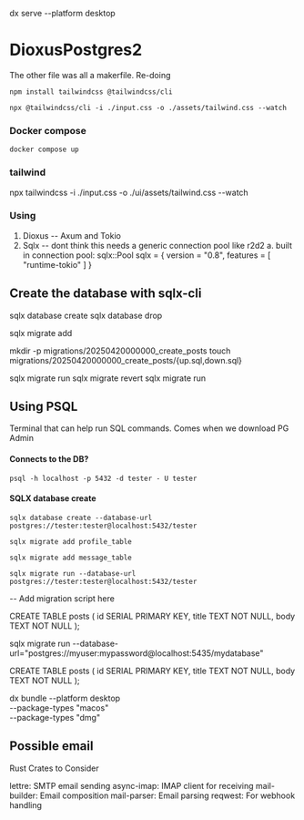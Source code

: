 <!-- @format -->

dx serve --platform desktop

# DioxusPostgres2

The other file was all a makerfile. Re-doing

```
npm install tailwindcss @tailwindcss/cli
```

```
npx @tailwindcss/cli -i ./input.css -o ./assets/tailwind.css --watch
```

### Docker compose

```
docker compose up
```

<!-- @format -->

### tailwind

npx tailwindcss -i ./input.css -o ./ui/assets/tailwind.css --watch

### Using

1. Dioxus -- Axum and Tokio
2. Sqlx -- dont think this needs a generic connection pool like r2d2
   a. built in connection pool: sqlx::Pool
   sqlx = { version = "0.8", features = [ "runtime-tokio" ] }

## Create the database with sqlx-cli

sqlx database create
sqlx database drop

sqlx migrate add <name>

mkdir -p migrations/20250420000000_create_posts
touch migrations/20250420000000_create_posts/{up.sql,down.sql}

sqlx migrate run
sqlx migrate revert
sqlx migrate run

## Using PSQL

Terminal that can help run SQL commands. Comes when we download PG Admin

#### Connects to the DB?

```
psql -h localhost -p 5432 -d tester - U tester
```

#### SQLX database create

```
sqlx database create --database-url postgres://tester:tester@localhost:5432/tester
```

```
sqlx migrate add profile_table
```

```
sqlx migrate add message_table
```

```
sqlx migrate run --database-url postgres://tester:tester@localhost:5432/tester
```

-- Add migration script here

CREATE TABLE posts (
id SERIAL PRIMARY KEY,
title TEXT NOT NULL,
body TEXT NOT NULL
);

sqlx migrate run --database-url="postgres://myuser:mypassword@localhost:5435/mydatabase"

CREATE TABLE posts (
id SERIAL PRIMARY KEY,
title TEXT NOT NULL,
body TEXT NOT NULL
);

dx bundle --platform desktop \
 --package-types "macos" \
 --package-types "dmg"

## Possible email

Rust Crates to Consider

lettre: SMTP email sending
async-imap: IMAP client for receiving
mail-builder: Email composition
mail-parser: Email parsing
reqwest: For webhook handling
